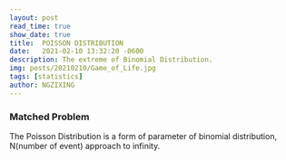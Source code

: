 ```yaml
---
layout: post
read_time: true
show_date: true
title:  POISSON DISTRIBUTION
date:   2021-02-10 13:32:20 -0600
description: The extreme of Binomial Distribution.
img: posts/20210210/Game_of_Life.jpg
tags: [statistics]
author: NGZIXING
---
```

### Matched Problem

The Poisson Distribution is a form of parameter of binomial distribution, N(number of event) approach to infinity.